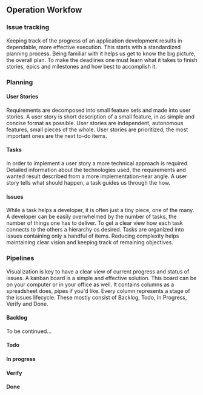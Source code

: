 ## Operation Workfow

### Issue tracking
Keeping track of the progress of an application development results in dependable, more effective execution. 
This starts with a standardized planning process. Being familiar with it helps us get to know the big picture, the overall plan. 
To make the deadlines one must learn what it takes to finish stories, epics and milestones and how best to accomplish it.

### Planning

#### User Stories
Requirements are decomposed into small feature sets and made into user stories.
A user story is short description of a small feature, in as simple and concise format as possible.
User stories are independent, autonomous features, small pieces of the whole.
User stories are prioritized, the most important ones are the next to-do items.

#### Tasks
In order to implement a user story a more technical approach is required. 
Detailed information about the technologies used, the requirements and wanted result described from a more implementation-near angle.
A user story tells what should happen, a task guides us through the how.

#### Issues
While a task helps a developer, it is often just a tiny piece, one of the many. A developer can be easily overwhelmed by the number of tasks, 
the number of things one has to deliver. To get a clear view how each task connects to the others a hierarchy os desired. 
Tasks are organized into issues containing only a handful of items. 
Reducing complexity helps maintaining clear vision and keeping track of remaining objectives.

### Pipelines
Visualization is key to have a clear view of current progress and status of issues. A kanban board is a simple and effective solution. 
This board can be on your computer or in your office as well. It contains columns as a spreadsheet does, pipes if you'd like. 
Every column represents a stage of the issues lifecycle. These mostly consist of Backlog, Todo, In Progress, Verify and Done. 

#### Backlog
To be continued...

#### Todo

#### In progress

#### Verify

#### Done
